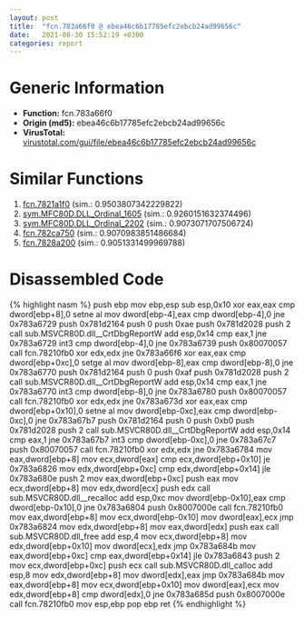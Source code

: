 ```yaml
---
layout: post
title:  "fcn.783a66f0 @ ebea46c6b17785efc2ebcb24ad99656c"
date:   2021-08-30 15:52:19 +0300
categories: report
---
```


# Generic Information
- **Function:** fcn.783a66f0
- **Origin (md5):** ebea46c6b17785efc2ebcb24ad99656c
- **VirusTotal:** [virustotal.com/gui/file/ebea46c6b17785efc2ebcb24ad99656c][virustotal_ref]



# Similar Functions

1. [fcn.7821a1f0][similar_1_ref] (sim.: 0.9503807342229822)
2. [sym.MFC80D.DLL\_Ordinal\_1605][similar_2_ref] (sim.: 0.9260151632374496)
3. [sym.MFC80D.DLL\_Ordinal\_2202][similar_3_ref] (sim.: 0.9073071707506724)
4. [fcn.782ca750][similar_4_ref] (sim.: 0.9070983851486684)
5. [fcn.7828a200][similar_5_ref] (sim.: 0.9051331499969788)


# Disassembled Code

{% highlight nasm %}
push ebp
mov ebp,esp
sub esp,0x10
xor eax,eax
cmp dword[ebp+8],0
setne al
mov dword[ebp-4],eax
cmp dword[ebp-4],0
jne 0x783a6729
push 0x781d2164
push 0
push 0xae
push 0x781d2028
push 2
call sub.MSVCR80D.dll__CrtDbgReportW
add esp,0x14
cmp eax,1
jne 0x783a6729
int3 
cmp dword[ebp-4],0
jne 0x783a6739
push 0x80070057
call fcn.78210fb0
xor edx,edx
jne 0x783a66f6
xor eax,eax
cmp dword[ebp+0xc],0
setge al
mov dword[ebp-8],eax
cmp dword[ebp-8],0
jne 0x783a6770
push 0x781d2164
push 0
push 0xaf
push 0x781d2028
push 2
call sub.MSVCR80D.dll__CrtDbgReportW
add esp,0x14
cmp eax,1
jne 0x783a6770
int3 
cmp dword[ebp-8],0
jne 0x783a6780
push 0x80070057
call fcn.78210fb0
xor edx,edx
jne 0x783a673d
xor eax,eax
cmp dword[ebp+0x10],0
setne al
mov dword[ebp-0xc],eax
cmp dword[ebp-0xc],0
jne 0x783a67b7
push 0x781d2164
push 0
push 0xb0
push 0x781d2028
push 2
call sub.MSVCR80D.dll__CrtDbgReportW
add esp,0x14
cmp eax,1
jne 0x783a67b7
int3 
cmp dword[ebp-0xc],0
jne 0x783a67c7
push 0x80070057
call fcn.78210fb0
xor edx,edx
jne 0x783a6784
mov eax,dword[ebp+8]
mov ecx,dword[eax]
cmp ecx,dword[ebp+0x10]
je 0x783a6826
mov edx,dword[ebp+0xc]
cmp edx,dword[ebp+0x14]
jle 0x783a680e
push 2
mov eax,dword[ebp+0xc]
push eax
mov ecx,dword[ebp+8]
mov edx,dword[ecx]
push edx
call sub.MSVCR80D.dll__recalloc
add esp,0xc
mov dword[ebp-0x10],eax
cmp dword[ebp-0x10],0
jne 0x783a6804
push 0x8007000e
call fcn.78210fb0
mov eax,dword[ebp+8]
mov ecx,dword[ebp-0x10]
mov dword[eax],ecx
jmp 0x783a6824
mov edx,dword[ebp+8]
mov eax,dword[edx]
push eax
call sub.MSVCR80D.dll_free
add esp,4
mov ecx,dword[ebp+8]
mov edx,dword[ebp+0x10]
mov dword[ecx],edx
jmp 0x783a684b
mov eax,dword[ebp+0xc]
cmp eax,dword[ebp+0x14]
jle 0x783a6843
push 2
mov ecx,dword[ebp+0xc]
push ecx
call sub.MSVCR80D.dll_calloc
add esp,8
mov edx,dword[ebp+8]
mov dword[edx],eax
jmp 0x783a684b
mov eax,dword[ebp+8]
mov ecx,dword[ebp+0x10]
mov dword[eax],ecx
mov edx,dword[ebp+8]
cmp dword[edx],0
jne 0x783a685d
push 0x8007000e
call fcn.78210fb0
mov esp,ebp
pop ebp
ret 
{% endhighlight %}


[similar_1_ref]: /report/fcn.7821a1f0@ebea46c6b17785efc2ebcb24ad99656c
[similar_2_ref]: /report/sym.MFC80D.DLL_Ordinal_1605@ebea46c6b17785efc2ebcb24ad99656c
[similar_3_ref]: /report/sym.MFC80D.DLL_Ordinal_2202@ebea46c6b17785efc2ebcb24ad99656c
[similar_4_ref]: /report/fcn.782ca750@ebea46c6b17785efc2ebcb24ad99656c
[similar_5_ref]: /report/fcn.7828a200@ebea46c6b17785efc2ebcb24ad99656c
[virustotal_ref]: https://www.virustotal.com/gui/file/ebea46c6b17785efc2ebcb24ad99656c